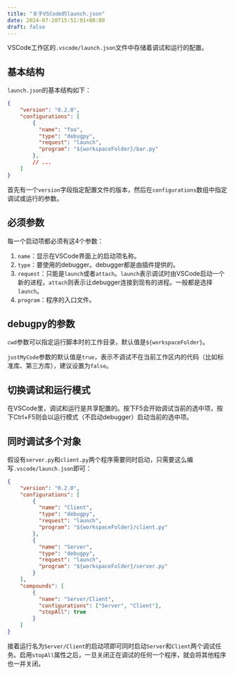 ```yaml
---
title: "关于VSCode的launch.json"
date: 2024-07-20T15:51:01+08:00
draft: false
---
```


VSCode工作区的`.vscode/launch.json`文件中存储着调试和运行的配置。

## 基本结构

`launch.json`的基本结构如下：

```json
{
    "version": "0.2.0",
    "configurations": [
        {
          "name": "foo",
          "type": "debugpy",
          "request": "launch",
          "program": "${workspaceFolder}/bar.py"
        },
        // ...
    ]
}
```

首先有一个`version`字段指定配置文件的版本，然后在`configurations`数组中指定调试或运行的参数。

## 必须参数

每一个启动项都必须有这4个参数：

1. `name`：显示在VSCode界面上的启动项名称。
2. `type`：要使用的debugger。debugger都是由插件提供的。
3. `request`：只能是`launch`或者`attach`。`launch`表示调试时由VSCode启动一个新的进程，`attach`则表示让debugger连接到现有的进程。一般都是选择`launch`。
4. `program`：程序的入口文件。

## debugpy的参数

`cwd`参数可以指定运行脚本时的工作目录，默认值是`${workspaceFolder}`。

`justMyCode`参数的默认值是`true`，表示不调试不在当前工作区内的代码（比如标准库、第三方库），建议设置为`false`。

## 切换调试和运行模式

在VSCode里，调试和运行是共享配置的。按下F5会开始调试当前的选中项，按下Ctrl+F5则会以运行模式（不启动debugger）启动当前的选中项。

## 同时调试多个对象

假设有`server.py`和`client.py`两个程序需要同时启动，只需要这么编写`.vscode/launch.json`即可：

```json
{
    "version": "0.2.0",
    "configurations": [
        {
          "name": "Client",
          "type": "debugpy",
          "request": "launch",
          "program": "${workspaceFolder}/client.py"
        },
        {
          "name": "Server",
          "type": "debugpy",
          "request": "launch",
          "program": "${workspaceFolder}/server.py"
        }
    ],
    "compounds": [
        {
          "name": "Server/Client",
          "configurations": ["Server", "Client"],
          "stopAll": true
        }
    ]
}
```

接着运行名为`Server/Client`的启动项即可同时启动`Server`和`Client`两个调试任务。启用`stopAll`属性之后，一旦关闭正在调试的任何一个程序，就会将其他程序也一并关闭。
